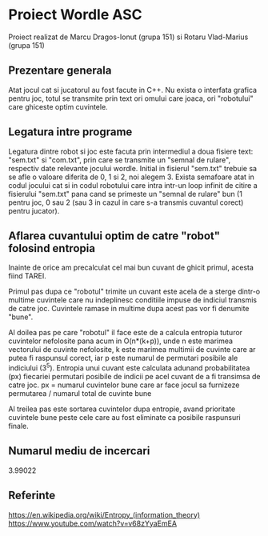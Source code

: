 # Proiect Wordle ASC

Proiect realizat de Marcu Dragos-Ionut (grupa 151) si Rotaru Vlad-Marius (grupa 151) 

## Prezentare generala

Atat jocul cat si jucatorul au fost facute in C++. Nu exista o interfata grafica pentru joc, totul se transmite prin text ori omului care joaca, ori "robotului" care ghiceste optim cuvintele.

## Legatura intre programe

Legatura dintre robot si joc este facuta prin intermediul a doua fisiere text: "sem.txt" si "com.txt", prin care se transmite un "semnal de rulare", respectiv date relevante jocului wordle. Initial in fisierul "sem.txt" trebuie sa se afle o valoare diferita de 0, 1 si 2, noi alegem 3. Exista semafoare atat in codul jocului cat si in codul robotului care intra intr-un loop infinit de citire a fisierului "sem.txt" pana cand se primeste un "semnal de rulare" bun (1 pentru joc, 0 sau 2 (sau 3 in cazul in care s-a transmis cuvantul corect) pentru jucator).

## Aflarea cuvantului optim de catre "robot" folosind entropia

Inainte de orice am precalculat cel mai bun cuvant de ghicit primul, acesta fiind TAREI.

Primul pas dupa ce "robotul" trimite un cuvant este acela de a sterge dintr-o multime cuvintele care nu indeplinesc conditiile impuse de indiciul transmis de catre joc. Cuvintele ramase in multime dupa acest pas vor fi denumite "bune".

Al doilea pas pe care "robotul" il face este de a calcula entropia tuturor cuvintelor nefolosite pana acum in O(n*(k+p)), unde n este marimea vectorului de cuvinte nefolosite, k este marimea multimii de cuvinte care ar putea fi raspunsul corect, iar p este numarul de permutari posibile ale indiciului (3<sup>5</sup>). Entropia unui cuvant este calculata adunand probabilitatea (px) fiecariei permutari posibile de indicii pe acel cuvant de a fi transimsa de catre joc.
px = numarul cuvintelor bune care ar face jocul sa furnizeze permutarea / numarul total de cuvinte bune

Al treilea pas este sortarea cuvintelor dupa entropie, avand prioritate cuvintele bune peste cele care au fost eliminate ca posibile raspunsuri finale.

## Numarul mediu de incercari

3.99022

## Referinte 

https://en.wikipedia.org/wiki/Entropy_(information_theory)
https://www.youtube.com/watch?v=v68zYyaEmEA
